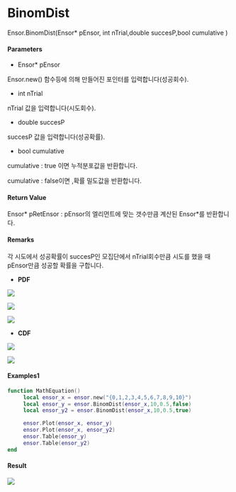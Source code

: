 # BinomDist

Ensor.BinomDist\(Ensor\* pEnsor, int nTrial,double succesP,bool cumulative \)

#### Parameters

* Ensor\* pEnsor

Ensor.new\(\) 함수등에 의해 만들어진 포인터를 입력합니다\(성공회수\).

* int nTrial

nTrial 값을 입력합니다\(시도회수\).

* double succesP

succesP 값을 입력합니다\(성공확률\).

* bool cumulative 

cumulative  : true 이면 누적분포값을 반환합니다.

cumulative  : false이면 ,확률 밀도값을 반환합니다.

#### Return Value

Ensor\* pRetEnsor : pEnsor의 엘리먼트에 맞는 갯수만큼 계산된 Ensor\*를 반환합니다.

#### Remarks

각 시도에서 성공확률이 succesP인 모집단에서 nTrial회수만큼 시도를 했을 때 pEnsor만큼 성공할 확률을 구합니다.

* **PDF**

![](/StatisticsAPI/BinomFunc1.png)

![](/StatisticsAPI/BinomFunc2.png)

![](/StatisticsAPI/BinomPdfGraph.png)

* **CDF**

![](/StatisticsAPI/BinomFunc3.png)

![](/StatisticsAPI/BinomCdfGraph.png)

#### Examples1

```lua
function MathEquation()
     local ensor_x = ensor.new("{0,1,2,3,4,5,6,7,8,9,10}")
     local ensor_y = ensor.BinomDist(ensor_x,10,0.5,false)
     local ensor_y2 = ensor.BinomDist(ensor_x,10,0.5,true)

     ensor.Plot(ensor_x, ensor_y)
     ensor.Plot(ensor_x, ensor_y2)
     ensor.Table(ensor_y)
     ensor.Table(ensor_y2)
end
```

#### Result

![](/StatisticsAPI/BinomResult1.png)


